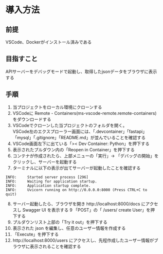 # 導入方法   

## 前提 
VSCode、Dockerがインストール済みである

## 目指すこと
APIサーバーをデバッグモードで起動し、取得したjsonデータをブラウザに表示する

## 手順   
1. 当プロジェクトをローカル環境にクローンする   
2. VSCodeに Remote - Containers(ms-vscode-remote.remote-containers) をダウンロードする 
3. VSCodeでクローンした当プロジェクトのフォルダを開く。  
VSCode左のエクスプローラー画面には、「.devcontainer」「fastapi」「mysql」「.gitignore」「README.md」が並んでいることを確認する
4. VSCode画面左下に出ている「>< Dev Container: Python」を押下する
5. 表示されたプルダウン内の「Reopen in Container」を押下する
6. コンテナが作成されたら、上部メニューの「実行」→ 「デバッグの開始」をクリックし、サーバーを起動する   
7. ターミナルに以下の表示が出てサーバーが起動したことを確認する  
```
INFO:     Started server process [296]
INFO:     Waiting for application startup.
INFO:     Application startup complete.
INFO:     Uvicorn running on http://0.0.0.0:8000 (Press CTRL+C to quit)
```
8. サーバー起動したら、ブラウザを開き http://localhost:8000/docs にアクセスし Swagger UI を表示する
9 「POST」の「 /users/ create User」を押下する
10. プルダウンリスト上部の「Try it out」を押下する
11. 表示された json を編集し、任意のユーザー情報を作成する
12. 「Execute」を押下する
13. http://localhost:8000/users にアクセスし、先程作成したユーザー情報がブラウザに表示されることを確認する

